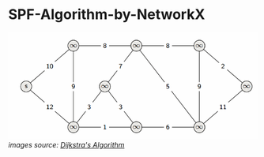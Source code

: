 # SPF-Algorithm-by-NetworkX

![Dijkstra's Algorithm](../images/Dijkstras_02.gif)
_images source:  [Dijkstra's Algorithm](https://github.com/kdn251/interviews)_
